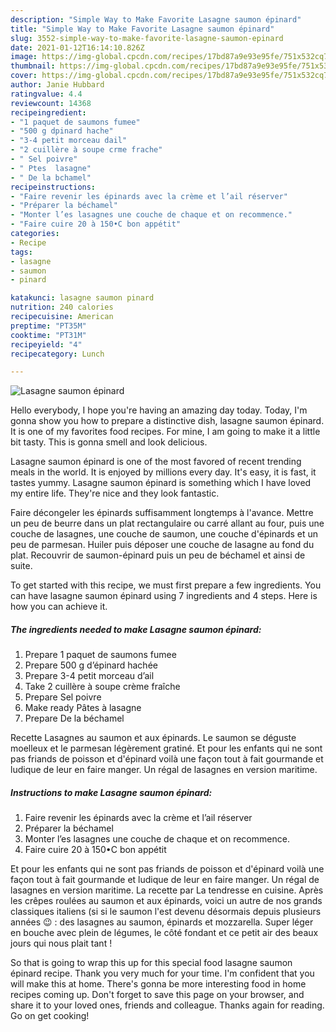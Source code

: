 ```yaml
---
description: "Simple Way to Make Favorite Lasagne saumon épinard"
title: "Simple Way to Make Favorite Lasagne saumon épinard"
slug: 3552-simple-way-to-make-favorite-lasagne-saumon-epinard
date: 2021-01-12T16:14:10.826Z
image: https://img-global.cpcdn.com/recipes/17bd87a9e93e95fe/751x532cq70/lasagne-saumon-epinard-photo-principale-de-la-recette.jpg
thumbnail: https://img-global.cpcdn.com/recipes/17bd87a9e93e95fe/751x532cq70/lasagne-saumon-epinard-photo-principale-de-la-recette.jpg
cover: https://img-global.cpcdn.com/recipes/17bd87a9e93e95fe/751x532cq70/lasagne-saumon-epinard-photo-principale-de-la-recette.jpg
author: Janie Hubbard
ratingvalue: 4.4
reviewcount: 14368
recipeingredient:
- "1 paquet de saumons fumee"
- "500 g dpinard hache"
- "3-4 petit morceau dail"
- "2 cuillère à soupe crme frache"
- " Sel poivre"
- " Ptes  lasagne"
- " De la bchamel"
recipeinstructions:
- "Faire revenir les épinards avec la crème et l’ail réserver"
- "Préparer la béchamel"
- "Monter l’es lasagnes une couche de chaque et on recommence."
- "Faire cuire 20 à 150•C bon appétit"
categories:
- Recipe
tags:
- lasagne
- saumon
- pinard

katakunci: lasagne saumon pinard 
nutrition: 240 calories
recipecuisine: American
preptime: "PT35M"
cooktime: "PT31M"
recipeyield: "4"
recipecategory: Lunch

---
```



![Lasagne saumon épinard](https://img-global.cpcdn.com/recipes/17bd87a9e93e95fe/751x532cq70/lasagne-saumon-epinard-photo-principale-de-la-recette.jpg)

Hello everybody, I hope you're having an amazing day today. Today, I'm gonna show you how to prepare a distinctive dish, lasagne saumon épinard. It is one of my favorites food recipes. For mine, I am going to make it a little bit tasty. This is gonna smell and look delicious.

Lasagne saumon épinard is one of the most favored of recent trending meals in the world. It is enjoyed by millions every day. It's easy, it is fast, it tastes yummy. Lasagne saumon épinard is something which I have loved my entire life. They're nice and they look fantastic.

Faire décongeler les épinards suffisamment longtemps à l&#39;avance. Mettre un peu de beurre dans un plat rectangulaire ou carré allant au four, puis une couche de lasagnes, une couche de saumon, une couche d&#39;épinards et un peu de parmesan. Huiler puis déposer une couche de lasagne au fond du plat. Recouvrir de saumon-épinard puis un peu de béchamel et ainsi de suite.


To get started with this recipe, we must first prepare a few ingredients. You can have lasagne saumon épinard using 7 ingredients and 4 steps. Here is how you can achieve it.

<!--inarticleads1-->

##### The ingredients needed to make Lasagne saumon épinard:

1. Prepare 1 paquet de saumons fumee
1. Prepare 500 g d’épinard hachée
1. Prepare 3-4 petit morceau d’ail
1. Take 2 cuillère à soupe crème fraîche
1. Prepare  Sel poivre
1. Make ready  Pâtes à lasagne
1. Prepare  De la béchamel


Recette Lasagnes au saumon et aux épinards. Le saumon se déguste moelleux et le parmesan légèrement gratiné. Et pour les enfants qui ne sont pas friands de poisson et d&#39;épinard voilà une façon tout à fait gourmande et ludique de leur en faire manger. Un régal de lasagnes en version maritime. 

<!--inarticleads2-->

##### Instructions to make Lasagne saumon épinard:

1. Faire revenir les épinards avec la crème et l’ail réserver
1. Préparer la béchamel
1. Monter l’es lasagnes une couche de chaque et on recommence.
1. Faire cuire 20 à 150•C bon appétit


Et pour les enfants qui ne sont pas friands de poisson et d&#39;épinard voilà une façon tout à fait gourmande et ludique de leur en faire manger. Un régal de lasagnes en version maritime. La recette par La tendresse en cuisine. Après les crêpes roulées au saumon et aux épinards, voici un autre de nos grands classiques italiens (si si le saumon l&#39;est devenu désormais depuis plusieurs années 😉 : des lasagnes au saumon, épinards et mozzarella. Super léger en bouche avec plein de légumes, le côté fondant et ce petit air des beaux jours qui nous plait tant ! 

So that is going to wrap this up for this special food lasagne saumon épinard recipe. Thank you very much for your time. I'm confident that you will make this at home. There's gonna be more interesting food in home recipes coming up. Don't forget to save this page on your browser, and share it to your loved ones, friends and colleague. Thanks again for reading. Go on get cooking!
